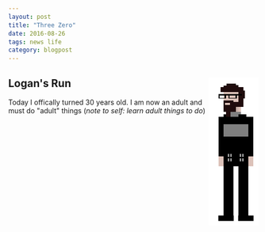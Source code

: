 ```yaml
---
layout: post
title: "Three Zero"
date: 2016-08-26
tags: news life
category: blogpost
---
```


## Logan's Run <img align="right" src="/blog/img/loganscott.png">

Today I offically turned 30 years old. I am now an adult and must do "adult" things (*note to self: learn adult things to do*)
